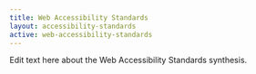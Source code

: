 ```yaml
---
title: Web Accessibility Standards
layout: accessibility-standards
active: web-accessibility-standards
---
```


Edit text here about the Web Accessibility Standards synthesis.
